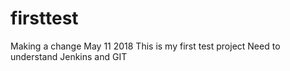 firsttest
=========
Making a change May 11 2018 
This is my first test project
Need to understand Jenkins and GIT
